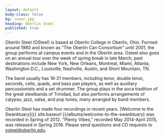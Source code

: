 ```yaml
---
layout: default
body-class: false
bg: cover.jpg
heading: Oberlin Steel
published: true
---
```


Oberlin Steel (OSteel) is based at Oberlin College in Oberlin, Ohio. Formed around 1980 and known as "The Oberlin Can Consortium" until 2001, the group performs at campus events and in the Oberlin area. Osteel also goes on an annual tour over the week of spring break in late March; past destinations include New York, New Orleans, Montreal, Miami, Atlanta, Washington D.C., Louisville, Nashville, Austin, and Short Mountain, TN.

The band usually has 16-21 members, including tenor, double tenor, seconds, cello, quads, and bass pan players, as well as auxiliary percussionists and a set drummer. The group plays in the soca tradition of the great steelbands of Trinidad, but also performs arrangements of calypso, jazz, salsa, and pop tunes, many arranged by band members.

Oberlin Steel has made four recordings in recent years. [Welcome to the Swanktuary]({{ site.baseurl }}/albums/welcome-to-the-swanktuary) was recorded in Spring of 2012. "Plenty Vibes," recorded May 2014-April 2015, was released in Spring 2016. Please send questions and CD requests to osteel@oberlin.edu.
